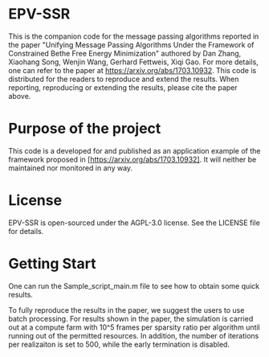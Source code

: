 # EPV-SSR
This is the companion code for the message passing algorithms reported in the paper "Unifying Message Passing Algorithms Under the Framework of Constrained Bethe Free Energy Minimization" authored by Dan Zhang, Xiaohang Song, Wenjin Wang, Gerhard Fettweis, Xiqi Gao. For more details, one can refer to the paper at https://arxiv.org/abs/1703.10932. This code is distributed for the readers to reproduce and extend the results. When reporting, reproducing or extending the results, please cite the paper above.

# Purpose of the project
This code is a developed for and published as an application example of the framework proposed in [https://arxiv.org/abs/1703.10932]. It will neither be maintained nor monitored in any way.

# License
EPV-SSR is open-sourced under the AGPL-3.0 license. See the LICENSE file for details.

# Getting Start
One can run the Sample_script_main.m file to see how to obtain some quick results.

To fully reproduce the results in the paper, we suggest the users to use batch processing. For results shown in the paper, the simulation is carried out at a compute farm with 10^5 frames per sparsity ratio per algorithm until running out of the permitted resources. In addition, the number of iterations per realizaiton is set to 500, while the early termination is disabled. 
